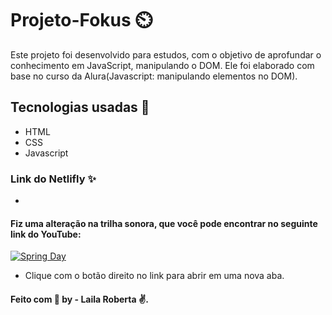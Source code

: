 # Projeto-Fokus :timer_clock:

Este projeto foi desenvolvido para estudos, com o objetivo de aprofundar o conhecimento em JavaScript, manipulando o DOM. Ele foi elaborado com base no curso da Alura(Javascript: manipulando elementos no DOM). 

## Tecnologias usadas :rocket: 

- HTML
- CSS
- Javascript

### Link do Netlifly ✨

 - 

#### Fiz uma alteração na trilha sonora, que você pode encontrar no seguinte link do YouTube: 

[![Spring Day](https://img.youtube.com/vi/638tZErHvms/0.jpg)](https://www.youtube.com/watch?v=638tZErHvms)

- Clique com o botão direito no link para abrir em uma nova aba.

####  Feito com :purple_heart:  by - Laila Roberta :v:.



